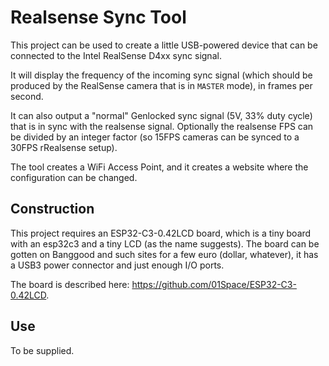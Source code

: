 # Realsense Sync Tool

This project can be used to create a little USB-powered device that can be connected to the Intel RealSense D4xx sync signal.

It will display the frequency of the incoming sync signal (which should be produced by the RealSense camera that is in `MASTER` mode), in frames per second.

It can also output a "normal" Genlocked sync signal (5V, 33% duty cycle) that is in sync with the realsense signal. Optionally the realsense FPS can be divided by an integer factor (so 15FPS cameras can be synced to a 30FPS rRealsense setup).

The tool creates a WiFi Access Point, and it creates a website where the configuration can be changed.

## Construction

This project requires an ESP32-C3-0.42LCD board, which is a tiny board with an esp32c3 and a tiny LCD (as the name suggests). The board can be gotten on Banggood and such sites for a few euro (dollar, whatever), it has
a USB3 power connector and just enough I/O ports.

The board is described here: <https://github.com/01Space/ESP32-C3-0.42LCD>.



## Use

To be supplied.
